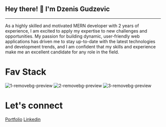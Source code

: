 <h2> Hey there! 👋 I'm Dzenis Gudzevic</h2>
<hr /> 
As a highly skilled and motivated MERN developer with 2 years of experience, I am excited to apply my expertise to new challenges and opportunities. My passion for building dynamic, user-friendly web applications has driven me to stay up-to-date with the latest technologies and development trends, and I am confident that my skills and experience make me an excellent candidate for any role in the field.

<h1> Fav Stack </h1>

![1-removebg-preview](https://github.com/Dzenoo/Dzenoo/assets/110186379/a15e7978-e17c-4dc1-973e-6c206bef9f1d)
![2-removebg-preview](https://github.com/Dzenoo/Dzenoo/assets/110186379/d7c097d3-f652-41b1-a756-aefc30954d67)
![3-removebg-preview](https://github.com/Dzenoo/Dzenoo/assets/110186379/8a6d7afd-ee39-4dac-b525-f39ec4be1b57)

<h1> Let's connect </h1>

<a href="https://dzenisgudzevic.netlify.app/">Portfolio</a>
<a href="https://www.linkedin.com/in/dzenis-gudzevic-41460b244/">Linkedin</a>



